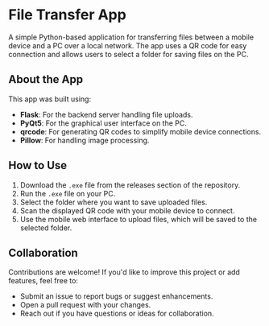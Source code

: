 # File Transfer App

A simple Python-based application for transferring files between a mobile device and a PC over a local network. The app uses a QR code for easy connection and allows users to select a folder for saving files on the PC.

## About the App
This app was built using:
- **Flask**: For the backend server handling file uploads.
- **PyQt5**: For the graphical user interface on the PC.
- **qrcode**: For generating QR codes to simplify mobile device connections.
- **Pillow**: For handling image processing.

## How to Use
1. Download the `.exe` file from the releases section of the repository.
2. Run the `.exe` file on your PC.
3. Select the folder where you want to save uploaded files.
4. Scan the displayed QR code with your mobile device to connect.
5. Use the mobile web interface to upload files, which will be saved to the selected folder.

## Collaboration
Contributions are welcome! If you'd like to improve this project or add features, feel free to:
- Submit an issue to report bugs or suggest enhancements.
- Open a pull request with your changes.
- Reach out if you have questions or ideas for collaboration.


